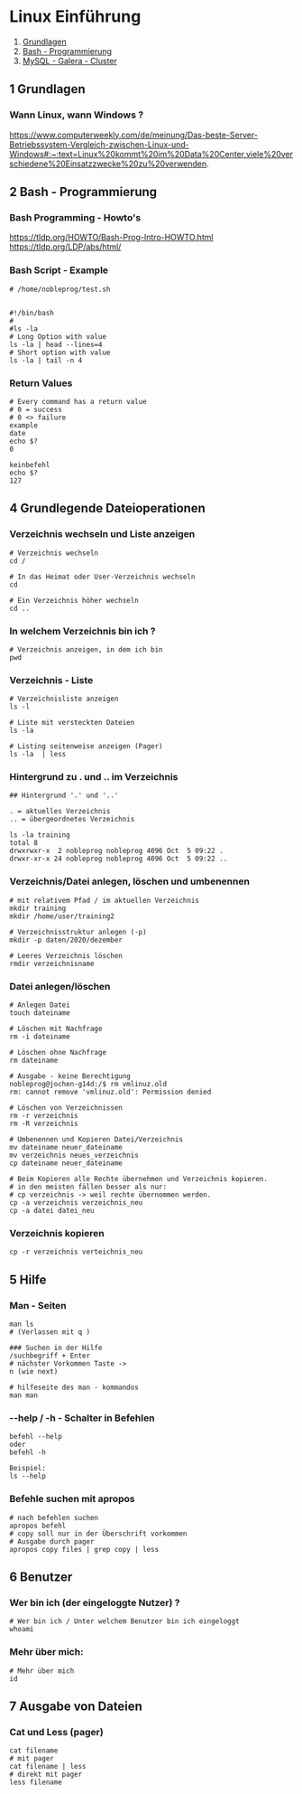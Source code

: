 # Linux Einführung 

   1. [Grundlagen](#1-grundlagen)
   1. [Bash - Programmierung](#2-bash---programmierung) 
   1. [MySQL - Galera - Cluster](suche.md#)

## 1 Grundlagen

### Wann Linux, wann Windows ? 

https://www.computerweekly.com/de/meinung/Das-beste-Server-Betriebssystem-Vergleich-zwischen-Linux-und-Windows#:~:text=Linux%20kommt%20im%20Data%20Center,viele%20verschiedene%20Einsatzzwecke%20zu%20verwenden.

## 2 Bash - Programmierung

### Bash Programming - Howto's 

https://tldp.org/HOWTO/Bash-Prog-Intro-HOWTO.html
https://tldp.org/LDP/abs/html/

### Bash Script - Example 

```
# /home/nobleprog/test.sh 


#!/bin/bash
#
#ls -la
# Long Option with value 
ls -la | head --lines=4
# Short option with value 
ls -la | tail -n 4
```

### Return Values 

```
# Every command has a return value 
# 0 = success 
# 0 <> failure 
example 
date
echo $?
0

keinbefehl
echo $?
127 
```




## 4 Grundlegende Dateioperationen

### Verzeichnis wechseln und Liste anzeigen 
```
# Verzeichnis wechseln 
cd /

# In das Heimat oder User-Verzeichnis wechseln
cd

# Ein Verzeichnis höher wechseln 
cd ..
```

### In welchem Verzeichnis bin ich ?

```
# Verzeichnis anzeigen, in dem ich bin 
pwd 
```

### Verzeichnis - Liste 

```
# Verzeichnisliste anzeigen 
ls -l 

# Liste mit versteckten Dateien 
ls -la

# Listing seitenweise anzeigen (Pager) 
ls -la  | less 

```

### Hintergrund zu . und .. im Verzeichnis 

```
## Hintergrund '.' und '..' 

. = aktuelles Verzeichnis 
.. = übergeordnetes Verzeichnis 

ls -la training
total 8
drwxrwxr-x  2 nobleprog nobleprog 4096 Oct  5 09:22 .
drwxr-xr-x 24 nobleprog nobleprog 4096 Oct  5 09:22 ..
```

### Verzeichnis/Datei anlegen, löschen und umbenennen 

```
# mit relativem Pfad / im aktuellen Verzeichnis 
mkdir training  
mkdir /home/user/training2 

# Verzeichnisstruktur anlegen (-p)  
mkdir -p daten/2020/dezember 
```

```
# Leeres Verzeichnis löschen 
rmdir verzeichnisname 
```

### Datei anlegen/löschen  

```
# Anlegen Datei 
touch dateiname

# Löschen mit Nachfrage 
rm -i dateiname 

# Löschen ohne Nachfrage 
rm dateiname 

# Ausgabe - keine Berechtigung 
nobleprog@jochen-g14d:/$ rm vmlinuz.old 
rm: cannot remove 'vmlinuz.old': Permission denied

# Löschen von Verzeichnissen
rm -r verzeichnis 
rm -R verzeichnis 
```

```
# Umbenennen und Kopieren Datei/Verzeichnis
mv dateiname neuer_dateiname 
mv verzeichnis neues_verzeichnis 
cp dateiname neuer_dateiname

# Beim Kopieren alle Rechte übernehmen und Verzeichnis kopieren.
# in den meisten fällen besser als nur:
# cp verzeichnis -> weil rechte übernommen werden. 
cp -a verzeichnis verzeichnis_neu
cp -a datei datei_neu 
```

### Verzeichnis kopieren

```
cp -r verzeichnis verteichnis_neu 
```


## 5 Hilfe

### Man - Seiten 

```
man ls 
# (Verlassen mit q )

### Suchen in der Hilfe 
/suchbegriff + Enter 
# nächster Vorkommen Taste ->  
n (wie next) 

# hilfeseite des man - kommandos 
man man 
```

### --help / -h - Schalter in Befehlen 

```
befehl --help 
oder 
befehl -h 

Beispiel:
ls --help 
```

### Befehle suchen mit apropos 

```
# nach befehlen suchen 
apropos befehl 
# copy soll nur in der Überschrift vorkommen 
# Ausgabe durch pager 
apropos copy files | grep copy | less

```

## 6 Benutzer

### Wer bin ich (der eingeloggte Nutzer) ? 

```
# Wer bin ich / Unter welchem Benutzer bin ich eingeloggt  
whoami 
```

### Mehr über mich:

```
# Mehr über mich
id
```

## 7 Ausgabe von Dateien 

### Cat und Less (pager) 
```
cat filename 
# mit pager
cat filename | less  
# direkt mit pager 
less filename 
```
